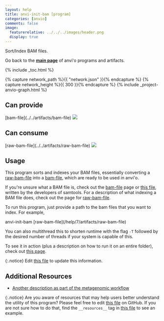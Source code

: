 ```yaml
---
layout: help
title: anvi-init-bam [program]
categories: [anvio]
comments: false
image:
  featurerelative: ../../../images/header.png
  display: true
---
```


Sort/Index BAM files.

Go back to the **[main page](../../)** of anvi'o programs and artifacts.


{% include _toc.html %}
<div id="svg" class="subnetwork"></div>
{% capture network_path %}{{ "network.json" }}{% endcapture %}
{% capture network_height %}{{ 300 }}{% endcapture %}
{% include _project-anvio-graph.html %}


## Can provide

<p style="text-align: left" markdown="1"><span class="artifact-p">[bam-file](../../artifacts/bam-file) <img src="../../images/icons/BAM.png" class="artifact-icon-mini" /></span></p>

## Can consume

<p style="text-align: left" markdown="1"><span class="artifact-r">[raw-bam-file](../../artifacts/raw-bam-file) <img src="../../images/icons/BAM.png" class="artifact-icon-mini" /></span></p>

## Usage


This program sorts and indexes your BAM files, essentially converting a <span class="artifact-n">[raw-bam-file](/help/7/artifacts/raw-bam-file)</span> into a <span class="artifact-n">[bam-file](/help/7/artifacts/bam-file)</span>, which are ready to be used in anvi'o. 

If you're unsure what a BAM file is, check out the <span class="artifact-n">[bam-file](/help/7/artifacts/bam-file)</span> page or [this file](https://samtools.github.io/hts-specs/SAMv1.pdf), written by the developers of samtools. For a description of what indexing a BAM file does, check out the page for <span class="artifact-n">[raw-bam-file](/help/7/artifacts/raw-bam-file)</span>. 

To run this program, just provide a path to the bam files that you want to index. For example, 

<div class="codeblock" markdown="1">
anvi&#45;init&#45;bam <span class="artifact&#45;n">[raw&#45;bam&#45;file](/help/7/artifacts/raw&#45;bam&#45;file)</span> 
</div>

You can also multithread this to shorten runtime with the flag `-T` followed by the desired number of threads if your system is capable of this. 

To see it in action (plus a description on how to run it on an entire folder), check out [this page](http://merenlab.org/2016/06/22/anvio-tutorial-v2/#anvi-init-bam). 


{:.notice}
Edit [this file](https://github.com/merenlab/anvio/tree/master/anvio/docs/programs/anvi-init-bam.md) to update this information.


## Additional Resources


* [Another description as part of the metagenomic workflow](http://merenlab.org/2016/06/22/anvio-tutorial-v2/#anvi-profile)


{:.notice}
Are you aware of resources that may help users better understand the utility of this program? Please feel free to edit [this file](https://github.com/merenlab/anvio/tree/master/bin/anvi-init-bam) on GitHub. If you are not sure how to do that, find the `__resources__` tag in [this file](https://github.com/merenlab/anvio/blob/master/bin/anvi-interactive) to see an example.
